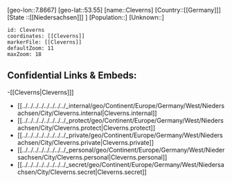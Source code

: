 ﻿---
location: [53.55,7.8667]
mapzoom: [7,12] 
mapmarker: city 
type: City
tags:
- geo/City


SpocWebEntityId: 29628
isDeleted: false
confidential: public

---
[geo-lon::7.8667]
[geo-lat::53.55]
[name::Cleverns]
[Country::[[Germany]]]
[State ::[[Niedersachsen]]] ]
[Population::]
[Unknown::]


```leaflet
id: Cleverns
coordinates: [[Cleverns]]
markerFile: [[Cleverns]]
defaultZoom: 11 
maxZoom: 18
```


## Confidential Links & Embeds: 
-[[Cleverns|Cleverns]]] 
- [[../../../../../../../../_internal/geo/Continent/Europe/Germany/West/Niedersachsen/City/Cleverns.internal|Cleverns.internal]] 
- [[../../../../../../../../_protect/geo/Continent/Europe/Germany/West/Niedersachsen/City/Cleverns.protect|Cleverns.protect]] 
- [[../../../../../../../../_private/geo/Continent/Europe/Germany/West/Niedersachsen/City/Cleverns.private|Cleverns.private]] 
- [[../../../../../../../../_personal/geo/Continent/Europe/Germany/West/Niedersachsen/City/Cleverns.personal|Cleverns.personal]] 
- [[../../../../../../../../_secret/geo/Continent/Europe/Germany/West/Niedersachsen/City/Cleverns.secret|Cleverns.secret]] 

